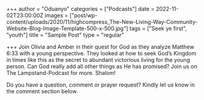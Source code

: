 +++
author = "Oduanyo"
categories = ["Podcasts"]
date = 2022-11-02T23:00:00Z
images = ["post/wp-content/uploads/2020/11/highcompress_The-New-Living-Way-Community-Website-Blog-Image-Template-500-x-500.jpg"]
tags = ["Seek ye first", "youth"]
title = "Sample Post"
type = "regular"

+++
Join Olivia and Amber in their quest for God as they analyze Matthew 6:33 with a young perspective. They looked at how to seek God&#8217;s Kingdom in times like this as the secret to abundant victorious living for the young person. Can God really add all other things as He has promised? Join us on The Lampstand-Podcast for more. Shalom!<figure></figure> 

Do you have a question, comment or prayer request? Kindly let us know in the comment section below.